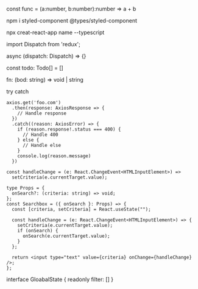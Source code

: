 const func = (a:number, b:number):number => a + b

npm i styled-component @types/styled-component

npx creat-react-app name --typescript

import Dispatch from 'redux';

async (dispatch: Dispatch) => {}

const todo: Todo[] = []

fn: (bod: string) => void | string


try catch
```
axios.get('foo.com')
  .then(response: AxiosResponse => {
    // Handle response
  })
  .catch((reason: AxiosError) => {
    if (reason.response!.status === 400) {
      // Handle 400
    } else {
      // Handle else
    }
    console.log(reason.message)
  })
```

```
const handleChange = (e: React.ChangeEvent<HTMLInputElement>) =>
  setCriteria(e.currentTarget.value);
```

```
type Props = {
  onSearch?: (criteria: string) => void;
};
const Searchbox = ({ onSearch }: Props) => {
  const [criteria, setCriteria] = React.useState("");

  const handleChange = (e: React.ChangeEvent<HTMLInputElement>) => {
    setCriteria(e.currentTarget.value);
    if (onSearch) {
      onSearch(e.currentTarget.value);
    }
  };

  return <input type="text" value={criteria} onChange={handleChange} />;
};
```
interface GloabalState {
  readonly filter: []
}
```

```
